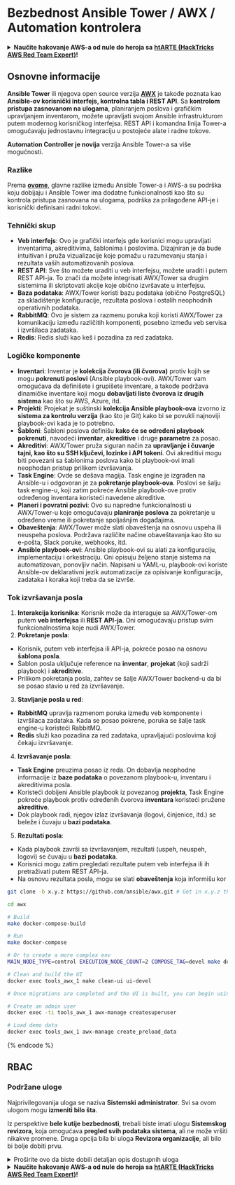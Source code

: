 # Bezbednost Ansible Tower / AWX / Automation kontrolera

<details>

<summary><strong>Naučite hakovanje AWS-a od nule do heroja sa</strong> <a href="https://training.hacktricks.xyz/courses/arte"><strong>htARTE (HackTricks AWS Red Team Expert)</strong></a><strong>!</strong></summary>

Drugi načini podrške HackTricks-u:

* Ako želite da vidite **vašu kompaniju reklamiranu na HackTricks-u** ili **preuzmete HackTricks u PDF formatu** proverite [**SUBSCRIPTION PLANS**](https://github.com/sponsors/carlospolop)!
* Nabavite [**zvanični PEASS & HackTricks swag**](https://peass.creator-spring.com)
* Otkrijte [**The PEASS Family**](https://opensea.io/collection/the-peass-family), našu kolekciju ekskluzivnih [**NFT-ova**](https://opensea.io/collection/the-peass-family)
* **Pridružite se** 💬 [**Discord grupi**](https://discord.gg/hRep4RUj7f) ili [**telegram grupi**](https://t.me/peass) ili **pratite** me na **Twitter-u** 🐦 [**@hacktricks_live**](https://twitter.com/hacktricks_live)**.**
* **Podelite svoje hakovanje trikove slanjem PR-ova na** [**HackTricks**](https://github.com/carlospolop/hacktricks) i [**HackTricks Cloud**](https://github.com/carlospolop/hacktricks-cloud) github repozitorijume.

</details>

## Osnovne informacije

**Ansible Tower** ili njegova open source verzija [**AWX**](https://github.com/ansible/awx) je takođe poznata kao **Ansible-ov korisnički interfejs, kontrolna tabla i REST API**. Sa **kontrolom pristupa zasnovanom na ulogama**, planiranjem poslova i grafičkim upravljanjem inventarom, možete upravljati svojom Ansible infrastrukturom putem modernog korisničkog interfejsa. REST API i komandna linija Tower-a omogućavaju jednostavnu integraciju u postojeće alate i radne tokove.

**Automation Controller je novija** verzija Ansible Tower-a sa više mogućnosti.

### Razlike

Prema [**ovome**](https://blog.devops.dev/ansible-tower-vs-awx-under-the-hood-65cfec78db00), glavne razlike između Ansible Tower-a i AWS-a su podrška koju dobijaju i Ansible Tower ima dodatne funkcionalnosti kao što su kontrola pristupa zasnovana na ulogama, podrška za prilagođene API-je i korisnički definisani radni tokovi.

### Tehnički skup

* **Veb interfejs**: Ovo je grafički interfejs gde korisnici mogu upravljati inventarima, akreditivima, šablonima i poslovima. Dizajniran je da bude intuitivan i pruža vizualizacije koje pomažu u razumevanju stanja i rezultata vaših automatizovanih poslova.
* **REST API**: Sve što možete uraditi u veb interfejsu, možete uraditi i putem REST API-ja. To znači da možete integrisati AWX/Tower sa drugim sistemima ili skriptovati akcije koje obično izvršavate u interfejsu.
* **Baza podataka**: AWX/Tower koristi bazu podataka (obično PostgreSQL) za skladištenje konfiguracije, rezultata poslova i ostalih neophodnih operativnih podataka.
* **RabbitMQ**: Ovo je sistem za razmenu poruka koji koristi AWX/Tower za komunikaciju između različitih komponenti, posebno između veb servisa i izvršilaca zadataka.
* **Redis**: Redis služi kao keš i pozadina za red zadataka.

### Logičke komponente

* **Inventari**: Inventar je **kolekcija čvorova (ili čvorova)** protiv kojih se mogu **pokrenuti poslovi** (Ansible playbook-ovi). AWX/Tower vam omogućava da definišete i grupišete inventare, a takođe podržava dinamičke inventare koji mogu **dobavljati liste čvorova iz drugih sistema** kao što su AWS, Azure, itd.
* **Projekti**: Projekat je suštinski **kolekcija Ansible playbook-ova** izvorno iz **sistema za kontrolu verzija** (kao što je Git) kako bi se povukli najnoviji playbook-ovi kada je to potrebno.
* **Šabloni**: Šabloni poslova definišu **kako će se određeni playbook pokrenuti**, navodeći **inventar**, **akreditive** i druge **parametre** za posao.
* **Akreditivi**: AWX/Tower pruža siguran način za **upravljanje i čuvanje tajni, kao što su SSH ključevi, lozinke i API tokeni**. Ovi akreditivi mogu biti povezani sa šablonima poslova kako bi playbook-ovi imali neophodan pristup prilikom izvršavanja.
* **Task Engine**: Ovde se dešava magija. Task engine je izgrađen na Ansible-u i odgovoran je za **pokretanje playbook-ova**. Poslovi se šalju task engine-u, koji zatim pokreće Ansible playbook-ove protiv određenog inventara koristeći navedene akreditive.
* **Planeri i povratni pozivi**: Ovo su napredne funkcionalnosti u AWX/Tower-u koje omogućavaju **planiranje poslova** za pokretanje u određeno vreme ili pokretanje spoljašnjim događajima.
* **Obaveštenja**: AWX/Tower može slati obaveštenja na osnovu uspeha ili neuspeha poslova. Podržava različite načine obaveštavanja kao što su e-pošta, Slack poruke, webhooks, itd.
* **Ansible playbook-ovi**: Ansible playbook-ovi su alati za konfiguraciju, implementaciju i orkestraciju. Oni opisuju željeno stanje sistema na automatizovan, ponovljiv način. Napisani u YAML-u, playbook-ovi koriste Ansible-ov deklarativni jezik automatizacije za opisivanje konfiguracija, zadataka i koraka koji treba da se izvrše.

### Tok izvršavanja posla

1. **Interakcija korisnika**: Korisnik može da interaguje sa AWX/Tower-om putem **veb interfejsa** ili **REST API-ja**. Oni omogućavaju pristup svim funkcionalnostima koje nudi AWX/Tower.
2. **Pokretanje posla**:
* Korisnik, putem veb interfejsa ili API-ja, pokreće posao na osnovu **šablona posla**.
* Šablon posla uključuje reference na **inventar**, **projekat** (koji sadrži playbook) i **akreditive**.
* Prilikom pokretanja posla, zahtev se šalje AWX/Tower backend-u da bi se posao stavio u red za izvršavanje.
3. **Stavljanje posla u red**:
* **RabbitMQ** upravlja razmenom poruka između veb komponente i izvršilaca zadataka. Kada se posao pokrene, poruka se šalje task engine-u koristeći RabbitMQ.
* **Redis** služi kao pozadina za red zadataka, upravljajući poslovima koji čekaju izvršavanje.
4. **Izvršavanje posla**:
* **Task Engine** preuzima posao iz reda. On dobavlja neophodne informacije iz **baze podataka** o povezanom playbook-u, inventaru i akreditivima posla.
* Koristeći dobijeni Ansible playbook iz povezanog **projekta**, Task Engine pokreće playbook protiv određenih čvorova **inventara** koristeći pružene **akreditive**.
* Dok playbook radi, njegov izlaz izvršavanja (logovi, činjenice, itd.) se beleže i čuvaju u **bazi podataka**.
5. **Rezultati posla**:
* Kada playbook završi sa izvršavanjem, rezultati (uspeh, neuspeh, logovi) se čuvaju u **bazi podataka**.
* Korisnici mogu zatim pregledati rezultate putem veb interfejsa ili ih pretraživati putem REST API-ja.
* Na osnovu rezultata posla, mogu se slati **obaveštenja** koja informišu kor
```bash
git clone -b x.y.z https://github.com/ansible/awx.git # Get in x.y.z the latest release version

cd awx

# Build
make docker-compose-build

# Run
make docker-compose

# Or to create a more complex env
MAIN_NODE_TYPE=control EXECUTION_NODE_COUNT=2 COMPOSE_TAG=devel make docker-compose

# Clean and build the UI
docker exec tools_awx_1 make clean-ui ui-devel

# Once migrations are completed and the UI is built, you can begin using AWX. The UI can be reached in your browser at https://localhost:8043/#/home, and the API can be found at https://localhost:8043/api/v2.

# Create an admin user
docker exec -ti tools_awx_1 awx-manage createsuperuser

# Load demo data
docker exec tools_awx_1 awx-manage create_preload_data
```
{% endcode %}

## RBAC

### Podržane uloge

Najprivilegovanija uloga se naziva **Sistemski administrator**. Svi sa ovom ulogom mogu **izmeniti bilo šta**.

Iz perspektive **bele kutije bezbednosti**, trebali biste imati ulogu **Sistemskog revizora**, koja omogućava **pregled svih podataka sistema**, ali ne može vršiti nikakve promene. Druga opcija bila bi uloga **Revizora organizacije**, ali bilo bi bolje dobiti prvu.

<details>

<summary>Proširite ovo da biste dobili detaljan opis dostupnih uloga</summary>

1. **Sistemski administrator**:
* Ovo je superkorisnička uloga sa dozvolama za pristup i izmenu svih resursa u sistemu.
* Mogu upravljati svim organizacijama, timovima, projektima, inventarima, šablonima poslova, itd.
2. **Sistemski revizor**:
* Korisnici sa ovom ulogom mogu pregledati sve podatke sistema, ali ne mogu vršiti nikakve promene.
* Ova uloga je dizajnirana za usklađenost i nadzor.
3. **Uloge organizacije**:
* **Admin**: Potpuna kontrola nad resursima organizacije.
* **Revizor**: Samo pregled pristupa resursima organizacije.
* **Član**: Osnovno članstvo u organizaciji bez posebnih dozvola.
* **Izvrši**: Može pokretati šablone poslova unutar organizacije.
* **Pročitaj**: Može pregledati resurse organizacije.
4. **Uloge projekta**:
* **Admin**: Može upravljati i izmeniti projekat.
* **Koristi**: Može koristiti projekat u šablonu posla.
* **Ažuriraj**: Može ažurirati projekat koristeći SCM (izvor kontrola).
5. **Uloge inventara**:
* **Admin**: Može upravljati i izmeniti inventar.
* **Ad Hoc**: Može pokretati ad hoc komande na inventaru.
* **Ažuriraj**: Može ažurirati izvor inventara.
* **Koristi**: Može koristiti inventar u šablonu posla.
* **Pročitaj**: Samo pregled pristupa.
6. **Uloge šablona posla**:
* **Admin**: Može upravljati i izmeniti šablon posla.
* **Izvrši**: Može pokrenuti posao.
* **Pročitaj**: Samo pregled pristupa.
7. **Uloge akreditacija**:
* **Admin**: Može upravljati i izmeniti akreditacije.
* **Koristi**: Može koristiti akreditacije u šablonima poslova ili drugim relevantnim resursima.
* **Pročitaj**: Samo pregled pristupa.
8. **Uloge tima**:
* **Član**: Deo tima, ali bez posebnih dozvola.
* **Admin**: Može upravljati članovima tima i povezanim resursima.
9. **Uloge radnog toka**:
* **Admin**: Može upravljati i izmeniti radni tok.
* **Izvrši**: Može pokrenuti radni tok.
* **Pročitaj**: Samo pregled pristupa.

</details>

<details>

<summary><strong>Naučite hakovanje AWS-a od nule do heroja sa</strong> <a href="https://training.hacktricks.xyz/courses/arte"><strong>htARTE (HackTricks AWS Red Team Expert)</strong></a><strong>!</strong></summary>

Drugi načini podrške HackTricks-u:

* Ako želite videti **oglašavanje vaše kompanije na HackTricks-u** ili **preuzeti HackTricks u PDF formatu** proverite [**PLANOVE ZA PRETPLATU**](https://github.com/sponsors/carlospolop)!
* Nabavite [**zvanični PEASS & HackTricks swag**](https://peass.creator-spring.com)
* Otkrijte [**The PEASS Family**](https://opensea.io/collection/the-peass-family), našu kolekciju ekskluzivnih [**NFT-ova**](https://opensea.io/collection/the-peass-family)
* **Pridružite se** 💬 [**Discord grupi**](https://discord.gg/hRep4RUj7f) ili [**telegram grupi**](https://t.me/peass) ili me **pratite** na **Twitter-u** 🐦 [**@hacktricks_live**](https://twitter.com/hacktricks_live)**.**
* **Podelite svoje hakovanje trikove slanjem PR-ova na** [**HackTricks**](https://github.com/carlospolop/hacktricks) i [**HackTricks Cloud**](https://github.com/carlospolop/hacktricks-cloud) github repozitorijume.

</details>
